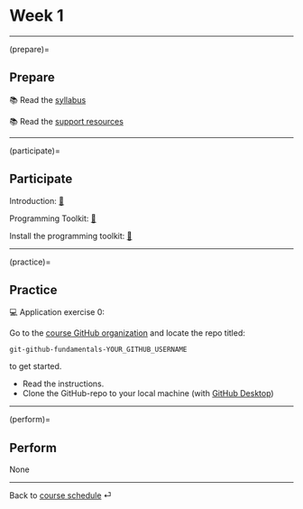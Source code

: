# Week 1


---

(prepare)=
## Prepare

📚 Read the [syllabus](../docs/course-syllabus.md)


📚 Read the [support resources](../docs/course-support.md)

---

(participate)=
## Participate

Introduction: [📑](https://docs.google.com/presentation/d/14mDixoFHReJhc7D3G0ooC_CZJ8R14AcjJLXqFfUmKgo/export/pdf)


Programming Toolkit: [📑](https://docs.google.com/presentation/d/1AHDCyelaOumvZ9-MRLEaSGCulXvvo-hcoFRrTESQW-c/export/pdf)


Install the programming toolkit: [💾](../docs/programming-toolkit.md)


---

(practice)=
## Practice

💻 Application exercise 0: 

Go to the [course GitHub organization](https://github.com/orgs/om2-ws22/repositories) and locate the repo titled:

`git-github-fundamentals-YOUR_GITHUB_USERNAME` 

to get started.

- Read the instructions.
- Clone the GitHub-repo to your local machine (with [GitHub Desktop](https://docs.github.com/en/repositories/creating-and-managing-repositories/cloning-a-repository))


---

(perform)=
## Perform

None

---

Back to [course schedule](../docs/course-schedule.md) ⏎